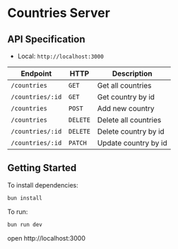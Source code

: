 # Countries Server

## API Specification

- Local: `http://localhost:3000`

| Endpoint         | HTTP     | Description          |
| ---------------- | -------- | -------------------- |
| `/countries`     | `GET`    | Get all countries    |
| `/countries/:id` | `GET`    | Get country by id    |
| `/countries`     | `POST`   | Add new country      |
| `/countries`     | `DELETE` | Delete all countries |
| `/countries/:id` | `DELETE` | Delete country by id |
| `/countries/:id` | `PATCH`  | Update country by id |

## Getting Started

To install dependencies:

```sh
bun install
```

To run:

```sh
bun run dev
```

open http://localhost:3000
